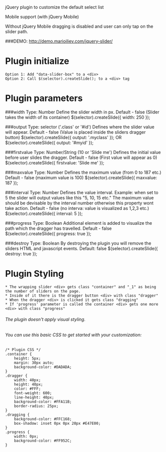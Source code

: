 jQuery plugin to customize the default select list

Mobile support (with jQuery Mobile)

Without jQuery Mobile dragging is disabled and user can only tap on the slider path.

###DEMO: http://demo.marioiliev.com/jquery-slider/

#	Plugin initialize
	Option 1: Add "data-slider-box" to a <div>
	Option 2: Call $(selector).createSlide(); to a <div> tag

#	Plugin parameters
###width
	Type: Number
	Define the slider width in px.
	Default - false (Slider takes the width of its container)
	$(selector).createSlide({ width: 250 });

###output
	Type: selector ('.class' or '#id')
	Defines where the slider value will appear.
	Default - false (Value is placed inside the sliders dragger button)
	$(selector).createSlide({ output: '.myclass' }); OR $(selector).createSlide({ output: '#myid' });
	
###firstvalue
	Type: Number/String (10 or 'Slide me')
	Defines the initial value before user slides the dragger.
	Default - false (First value will appear as 0)
	$(selector).createSlide({ firstvalue: 'Slide me' });
	
###maxvalue
	Type: Number
	Defines the maximum value (from 0 to 187 etc.)
	Default - false (maximum value is 100)
	$(selector).createSlide({ maxvalue: 187 });
	
###interval
	Type: Number
	Defines the value interval. Example: when set to 5 the slider will output values like this "5, 10, 15 etc."
	The maximum value should be devisable by the interval number otherwise this property wont take action.
	Default - false (no interva: value is visualized as 1,2,3 etc.)
	$(selector).createSlide({ interval: 5 });
	
###progress
	Type: Boolean
	Additional element is added to visualize the path which the dragger has travelled.
	Default - false
	$(selector).createSlide({ progress: true });
	
###destroy
	Type: Boolean
	By destroying the plugin you will remove the sliders HTML and javascript events.
	Default: false
	$(selector).createSlide({ destroy: true });
	
#	Plugin Styling
	* The wrapping slider <div> gets class "container" and "_1" as being the number of sliders on the page.
	* Inside of it there is the dragger button <div> with class "dragger"
	* When the dragger <div> is clicked it gets class "dragging"
	* If 'progress' parameter is called the container <div> gets one more <div> with class "progress"

###### 	The plugin doesn't apply visual styling.
###### 	You can use this basic CSS to get started with your customization:

	/* Plugin CSS */
	.container {
		height: 5px;
		margin: 30px auto;
		background-color: #DADADA;
	}
	.dragger {
		width: 40px;
		height: 40px;
		color: #FFF;
		font-weight: 600;
		line-height: 40px;
		background-color: #FFA11B;
		border-radius: 25px;
	}
	.dragging {
		background-color: #FFC168;
		box-shadow: inset 0px 0px 20px #E47E00;
	}
	.progress {
		width: 0px;
		background-color: #FF952C;
	}
